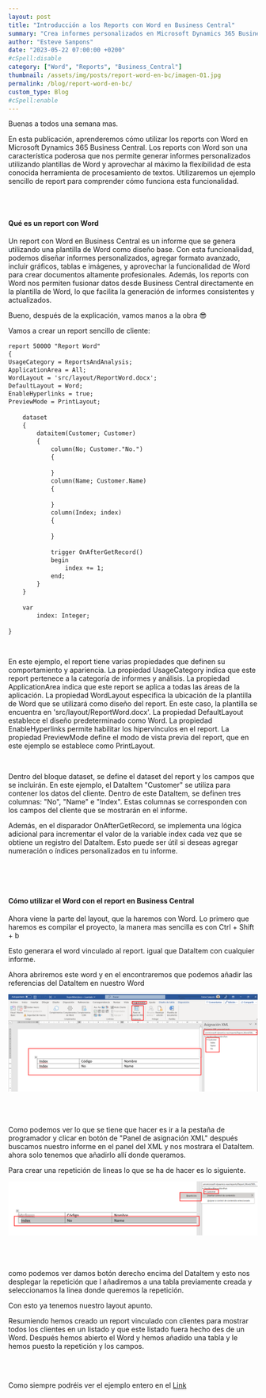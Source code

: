 ```yaml
---
layout: post
title: "Introducción a los Reports con Word en Business Central"
summary: "Crea informes personalizados en Microsoft Dynamics 365 Business Central usando reports con Word."
author: "Esteve Sanpons"
date: "2023-05-22 07:00:00 +0200"
#cSpell:disable
category: ["Word", "Reports", "Business_Central"]
thumbnail: /assets/img/posts/report-word-en-bc/imagen-01.jpg
permalink: /blog/report-word-en-bc/
custom_type: Blog
#cSpell:enable
---
```


Buenas a todos una semana mas.

En esta publicación, aprenderemos cómo utilizar los reports con Word en Microsoft Dynamics 365 Business Central. Los reports con Word son una característica poderosa que nos permite generar informes personalizados utilizando plantillas de Word y aprovechar al máximo la flexibilidad de esta conocida herramienta de procesamiento de textos. Utilizaremos un ejemplo sencillo de report para comprender cómo funciona esta funcionalidad.

<br><br>

#### Qué es un report con Word

Un report con Word en Business Central es un informe que se genera utilizando una plantilla de Word como diseño base. Con esta funcionalidad, podemos diseñar informes personalizados, agregar formato avanzado, incluir gráficos, tablas e imágenes, y aprovechar la funcionalidad de Word para crear documentos altamente profesionales. Además, los reports con Word nos permiten fusionar datos desde Business Central directamente en la plantilla de Word, lo que facilita la generación de informes consistentes y actualizados.

Bueno, después de la explicación, vamos manos a la obra 😎

Vamos a crear un report sencillo de cliente:

```
report 50000 "Report Word"
{
UsageCategory = ReportsAndAnalysis;
ApplicationArea = All;
WordLayout = 'src/layout/ReportWord.docx';
DefaultLayout = Word;
EnableHyperlinks = true;
PreviewMode = PrintLayout;

    dataset
    {
        dataitem(Customer; Customer)
        {
            column(No; Customer."No.")
            {

            }
            column(Name; Customer.Name)
            {

            }
            column(Index; index)
            {

            }

            trigger OnAfterGetRecord()
            begin
                index += 1;
            end;
        }
    }

    var
        index: Integer;

}

```

<br>

En este ejemplo, el report tiene varias propiedades que definen su comportamiento y apariencia.
La propiedad UsageCategory indica que este report pertenece a la categoría de informes y análisis.
La propiedad ApplicationArea indica que este report se aplica a todas las áreas de la aplicación.
La propiedad WordLayout especifica la ubicación de la plantilla de Word que se utilizará como diseño del report. En este caso, la plantilla se encuentra en 'src/layout/ReportWord.docx'.
La propiedad DefaultLayout establece el diseño predeterminado como Word.
La propiedad EnableHyperlinks permite habilitar los hipervínculos en el report.
La propiedad PreviewMode define el modo de vista previa del report, que en este ejemplo se establece como PrintLayout.

<br>

Dentro del bloque dataset, se define el dataset del report y los campos que se incluirán. En este ejemplo, el DataItem "Customer" se utiliza para contener los datos del cliente. Dentro de este DataItem, se definen tres columnas: "No", "Name" e "Index". Estas columnas se corresponden con los campos del cliente que se mostrarán en el informe.

Además, en el disparador OnAfterGetRecord, se implementa una lógica adicional para incrementar el valor de la variable index cada vez que se obtiene un registro del DataItem. Esto puede ser útil si deseas agregar numeración o índices personalizados en tu informe.

<br><br><br>

#### Cómo utilizar el Word con el report en Business Central

Ahora viene la parte del layout, que la haremos con Word.
Lo primero que haremos es compilar el proyecto, la manera mas sencilla es con Ctrl + Shift + b

Esto generara el word vinculado al report. igual que DataItem con cualquier informe.

Ahora abriremos este word y en el encontraremos que podemos añadir las referencias del DataItem en nuestro Word

<img class="img-container"  src="/assets/img/posts/report-word-en-bc/imagen-02.png">
<br><br><br><br>

Como podemos ver lo que se tiene que hacer es ir a la pestaña de programador y clicar en botón de "Panel de asignación XML" después buscamos nuestro informe en el panel del XML y nos mostrara el DataItem.
ahora solo tenemos que añadirlo allí donde queramos.

Para crear una repetición de lineas lo que se ha de hacer es lo siguiente.

<img class="img-container"  src="/assets/img/posts/report-word-en-bc/imagen-03.png">
<br><br><br><br>

como podemos ver damos botón derecho encima del DataItem y esto nos desplegar la repetición que l añadiremos a una tabla previamente creada y seleccionamos la linea donde queremos la repetición.

Con esto ya tenemos nuestro layout apunto.

Resumiendo hemos creado un report vinculado con clientes para mostrar todos los clientes en un listado y que este listado fuera hecho des de un Word. Después hemos abierto el Word y hemos añadido una tabla y le hemos puesto la repetición y los campos.

<br>
<br>

Como siempre podréis ver el ejemplo entero en el [Link](https://github.com/Esanpons/ejemplos-blog/tree/main/AL/report-bc)
